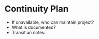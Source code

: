 # Continuity Plan

- If unavailable, who can maintain project?
- What is documented?
- Transition notes:
